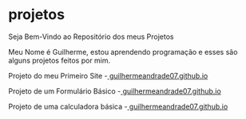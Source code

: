 # projetos
Seja Bem-Vindo ao Repositório dos meus Projetos

Meu Nome é Guilherme, estou aprendendo programação e esses são alguns projetos feitos por mim.

Projeto do meu Primeiro Site
-<a href="https://guilhermeandrade07.github.io/projetos/site-gui/index.html" target="_blank">
guilhermeandrade07.github.io</a>

Projeto de um Formulário Básico
-<a href="https://guilhermeandrade07.github.io/projetos/formul%C3%A1rio/index.html" target="_blank"> guilhermeandrade07.github.io</a>

Projeto de uma calculadora básica
-<a href="https://guilhermeandrade07.github.io/projetos/calculadora/index.html" target="_blank"> guilhermeandrade07.github.io</a>
